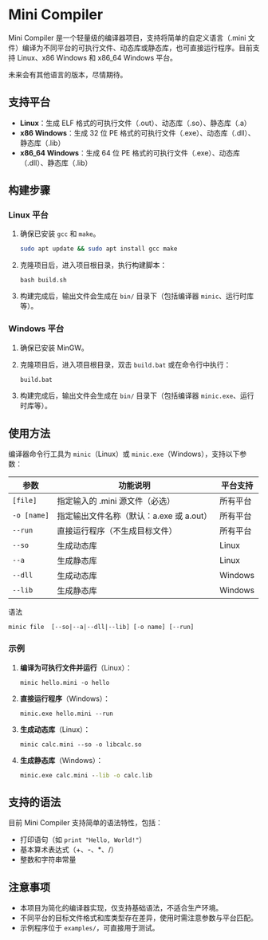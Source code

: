 # Mini Compiler

Mini Compiler 是一个轻量级的编译器项目，支持将简单的自定义语言（.mini 文件）编译为不同平台的可执行文件、动态库或静态库，也可直接运行程序。目前支持 Linux、x86 Windows 和 x86_64 Windows 平台。



未来会有其他语言的版本，尽情期待。

## 支持平台

- **Linux**：生成 ELF 格式的可执行文件（.out）、动态库（.so）、静态库（.a）
- **x86 Windows**：生成 32 位 PE 格式的可执行文件（.exe）、动态库（.dll）、静态库（.lib）
- **x86_64 Windows**：生成 64 位 PE 格式的可执行文件（.exe）、动态库（.dll）、静态库（.lib）

## 构建步骤

### Linux 平台

1. 确保已安装 `gcc` 和 `make`。
   
   ```bash
   sudo apt update && sudo apt install gcc make
   ```

2. 克隆项目后，进入项目根目录，执行构建脚本：
   
   ```
   bash build.sh
   ```

3. 构建完成后，输出文件会生成在 `bin/` 目录下（包括编译器 `minic`、运行时库等）。

### Windows 平台

1. 确保已安装 MinGW。

2. 克隆项目后，进入项目根目录，双击 `build.bat` 或在命令行中执行：
   
   ```cmd
   build.bat
   ```

3. 构建完成后，输出文件会生成在 `bin/` 目录下（包括编译器 `minic.exe`、运行时库等）。

## 使用方法

编译器命令行工具为 `minic`（Linux）或 `minic.exe`（Windows），支持以下参数：

| 参数          | 功能说明                       | 平台支持    |
| ----------- | -------------------------- | ------- |
| `[file]`    | 指定输入的 .mini 源文件（必选）        | 所有平台    |
| `-o [name]` | 指定输出文件名称（默认：a.exe 或 a.out） | 所有平台    |
| `--run`     | 直接运行程序（不生成目标文件）            | 所有平台    |
| `--so`      | 生成动态库                      | Linux   |
| `--a`       | 生成静态库                      | Linux   |
| `--dll`     | 生成动态库                      | Windows |
| `--lib`     | 生成静态库                      | Windows |

语法

```
minic file  [--so|--a|--dll|--lib] [-o name] [--run]
```

### 示例

1. **编译为可执行文件并运行**（Linux）：
   
   ```
   minic hello.mini -o hello
   ```

2. **直接运行程序**（Windows）：
   
   ```
   minic.exe hello.mini --run
   ```

3. **生成动态库**（Linux）：
   
   ```
   minic calc.mini --so -o libcalc.so
   ```

4. **生成静态库**（Windows）：
   
   ```cmd
   minic.exe calc.mini --lib -o calc.lib
   ```

## 支持的语法

目前 Mini Compiler 支持简单的语法特性，包括：

- 打印语句（如 `print "Hello, World!"`）
- 基本算术表达式（+、-、*、/）
- 整数和字符串常量

## 注意事项

- 本项目为简化的编译器实现，仅支持基础语法，不适合生产环境。
- 不同平台的目标文件格式和库类型存在差异，使用时需注意参数与平台匹配。
- 示例程序位于 `examples/`，可直接用于测试。
